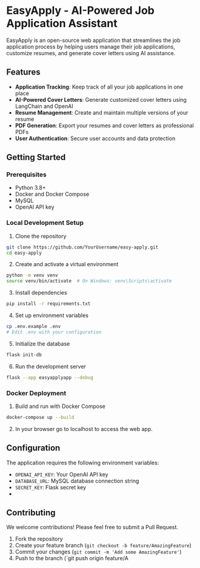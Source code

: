 # EasyApply - AI-Powered Job Application Assistant

EasyApply is an open-source web application that streamlines the job application process by helping users manage their job applications, customize resumes, and generate cover letters using AI assistance.

## Features

- **Application Tracking**: Keep track of all your job applications in one place
- **AI-Powered Cover Letters**: Generate customized cover letters using LangChain and OpenAI
- **Resume Management**: Create and maintain multiple versions of your resume
- **PDF Generation**: Export your resumes and cover letters as professional PDFs
- **User Authentication**: Secure user accounts and data protection

## Getting Started

### Prerequisites

- Python 3.8+
- Docker and Docker Compose
- MySQL
- OpenAI API key

### Local Development Setup

1. Clone the repository
```bash
git clone https://github.com/YourUsername/easy-apply.git
cd easy-apply
```

2. Create and activate a virtual environment
```bash
python -m venv venv
source venv/bin/activate  # On Windows: venv\Scripts\activate
```

3. Install dependencies
```bash
pip install -r requirements.txt
```

4. Set up environment variables
```bash
cp .env.example .env
# Edit .env with your configuration
```

5. Initialize the database
```bash
flask init-db
```

6. Run the development server
```bash
flask --app easyapplyapp --debug
```

### Docker Deployment

1. Build and run with Docker Compose
```bash
docker-compose up --build
```

2. In your browser go to localhost to access the web app.

## Configuration

The application requires the following environment variables:

- `OPENAI_API_KEY`: Your OpenAI API key
- `DATABASE_URL`: MySQL database connection string
- `SECRET_KEY`: Flask secret key
- 
## Contributing

We welcome contributions! Please feel free to submit a Pull Request.

1. Fork the repository
2. Create your feature branch (`git checkout -b feature/AmazingFeature`)
3. Commit your changes (`git commit -m 'Add some AmazingFeature'`)
4. Push to the branch (`git push origin feature/A
